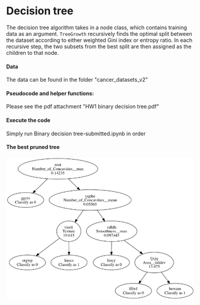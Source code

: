 # Decision tree
The decision tree algorithm takes in a node class, which contains training data as an argument. `TreeGrowth` recursively finds the optimal split between the dataset according to either weighted Gini index or entropy ratio. In each recursive step, the two subsets from the best split are then assigned as the children to that node.

#### Data
The data can be found in the folder "cancer_datasets_v2"

#### Pseudocode and helper functions:
Please see the pdf attachment "HW1 binary decision tree.pdf"

#### Execute the code
Simply run Binary decision tree-submitted.ipynb in order

#### The best pruned tree
![treeplot](https://github.com/yanb514/ML_programming_assignments/blob/master/1_decision_tree/udo.png)
